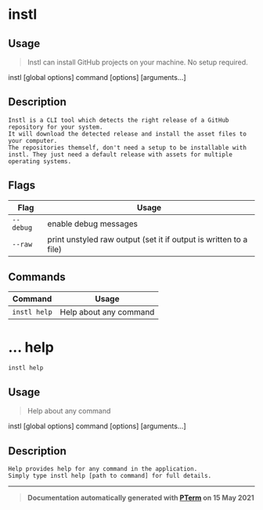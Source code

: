 # instl

## Usage
> Instl can install GitHub projects on your machine. No setup required.

instl [global options] command [options] [arguments...]

## Description

```
Instl is a CLI tool which detects the right release of a GitHub repository for your system.
It will download the detected release and install the asset files to your computer.
The repositories themself, don't need a setup to be installable with instl. They just need a default release with assets for multiple operating systems.
```

## Flags
|Flag|Usage|
|----|-----|
|`--debug`|enable debug messages|
|`--raw`|print unstyled raw output (set it if output is written to a file)|

## Commands
|Command|Usage|
|-------|-----|
|`instl help`|Help about any command|
# ... help
`instl help`

## Usage
> Help about any command

instl [global options] command [options] [arguments...]

## Description

```
Help provides help for any command in the application.
Simply type instl help [path to command] for full details.
```


---
> **Documentation automatically generated with [PTerm](https://github.com/pterm/cli-template) on 15 May 2021**
